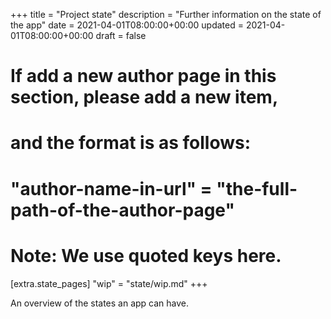 +++
title = "Project state" 
description = "Further information on the state of the app"
date = 2021-04-01T08:00:00+00:00
updated = 2021-04-01T08:00:00+00:00
draft = false

# If add a new author page in this section, please add a new item,
# and the format is as follows:
#
# "author-name-in-url" = "the-full-path-of-the-author-page"
#
# Note: We use quoted keys here.
[extra.state_pages]
"wip" = "state/wip.md"
+++

An overview of the states an app can have.
